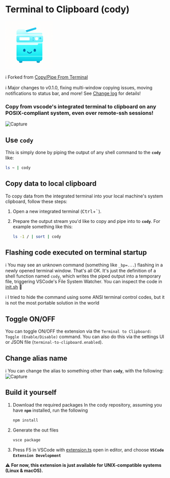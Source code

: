 # Terminal to Clipboard (cody)

<img src="images/cute_cody.png" alt="Extension Icon" width="150"/>

ℹ️ Forked from [Copy/Pipe From Terminal](https://github.com/babakks/vscode-copy-from-terminal)

ℹ️ Major changes to v0.1.0, fixing multi-window copying issues, moving notifications to status bar, and more!  See [Change log](CHANGELOG.md) for details!

### Copy from vscode's integrated terminal to clipboard on any POSIX-compliant system, even over remote-ssh sessions!
![Capture](images/capture/cody_demo_v0.1.0.gif)

## Use **`cody`**

This is simply done by piping the output of any shell command to the **`cody`**
like:

```sh
ls ~ | cody
```


## Copy data to local clipboard

To copy data from the integrated terminal into your local machine's system clipboard, follow these steps:

1. Open a new integrated terminal (<kbd>Ctrl</kbd>+<kbd>`</kbd>).

2. Prepare the output stream you'd like to copy and pipe into to **`cody`**. For example something like this:

   ```sh
   ls -1 / | sort | cody
   ```

## Flashing code executed on terminal startup
ℹ️ You may see an unknown command (something like `_bp=...`) flashing in a newly opened terminal window. 
That's all OK. It's just the definition of a shell function named `cody`, which writes the piped output into a temporary file, triggering VSCode's File System Watcher.
You can inspect the code in [init.sh](script/init.sh) 🍏

ℹ️ I tried to hide the command using some ANSI terminal control codes, but it is not the most portable solution in the world

## Toggle ON/OFF

You can toggle ON/OFF the extension via the `Terminal to Clipboard: Toggle (Enable/Disable)` command. You can also do this via the settings UI or JSON file (`terminal-to-clipboard.enabled`).

## Change alias name

ℹ️ You can change the alias to something other than **`cody`**, with the following:
![Capture](images/capture/cody_alias_demo.gif)

## Build it yourself

1. Download the required packages
In the cody repository, assuming you have **`npm`** installed, run the following

   ```sh
   npm install
   ```

2. Generate the out files
   
   ```sh
   vsce package
   ```

3. Press F5 in VSCode with [extension.ts](src/extension.ts) open in editor, and choose **`VSCode Extension Development`**

⚠️ **For now, this extension is just available for UNIX-compatible systems (Linux & macOS).**
